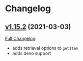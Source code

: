 # Changelog

## [v1.15.2](https://github.com/lynoapp/typed-local-store/tree/v1.1.0) (2021-03-03)

[Full Changelog](https://github.com/lynoapp/typed-local-store/compare/v1.0.4...v1.1.0)

- adds retrieval options to `getItem`
- adds deno support
